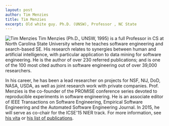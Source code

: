 ```yaml
---
layout: post
author: Tim Menzies
title: Tim Menzies
excerpt: Old white guy. Ph.D. (UNSW), Professor , NC State
---
```


 
![Tim Menzies](http://ai4se.net/img/timm.png)
Tim Menzies (Ph.D.,
UNSW, 1995) is a full Professor in CS at North
Carolina State University where he teaches software
engineering and search-based SE.  His research
relates to synergies between human and artificial
intelligence, with particular application to data
mining for software engineering.  He is the author
of over 230 referred publications; and is one of the
100 most cited authors in software engineering out
of over 39,000 researchers.

In his career, he has been a lead researcher on
projects for NSF, NIJ, DoD, NASA, USDA, as well as
joint research work with private companies.
Prof. Menzies is the co-founder of the PROMISE
conference series devoted to reproducible
experiments in software engineering.  He is an
associate editor of IEEE Transactions on Software
Engineering, Empirical Software Engineering and the
Automated Software Engineering Journal. In 2015, he
will serve as co-chair for the ICSE'15 NIER track.
For more information, see [his
vita](http://menzies.us) or [his list of
publications](pubs.html).

